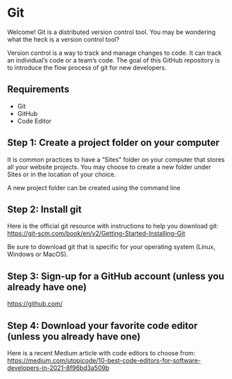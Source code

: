 # Git

Welcome! Git is a distributed version control tool. You may be wondering what the heck is a version control tool? 

Version control is a way to track and manage changes to code. It can track an individual’s code or a team’s code. The goal of this GitHub repository is to introduce the flow process of git for new developers.

## Requirements

* Git
* GitHub
* Code Editor 

## Step 1: Create a project folder on your computer

It is common practices to have a “Sites” folder on your computer that stores all your website projects. You may choose to create a new folder under Sites or in the location of your choice. 

A new project folder can be created using the command line 

## Step 2: Install git 

Here is the official git resource with instructions to help you download git:
https://git-scm.com/book/en/v2/Getting-Started-Installing-Git

Be sure to download git that is specific for your operating system (Linux, Windows or MacOS).

## Step 3: Sign-up for a GitHub account (unless you already have one) 

https://github.com/

## Step 4: Download your favorite code editor (unless you already have one)

Here is a recent Medium article with code editors to choose from: https://medium.com/utopicode/10-best-code-editors-for-software-developers-in-2021-8f96bd3a509b
